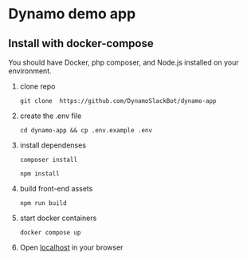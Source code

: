 # Dynamo demo app

## Install with docker-compose

You should have Docker, php composer, and Node.js installed on your environment.

1) clone repo
   ```
   git clone  https://github.com/DynamoSlackBot/dynamo-app
   ```
2) create the .env file
   ```
   cd dynamo-app && cp .env.example .env
   ```
3) install dependenses
   ```
   composer install
   ```
   ```
   npm install
   ```
4) build front-end assets
    ```
    npm run build
    ```  
5) start docker containers
   ```
   docker compose up
   ```
6) Open [localhost](http://localhost) in your browser

